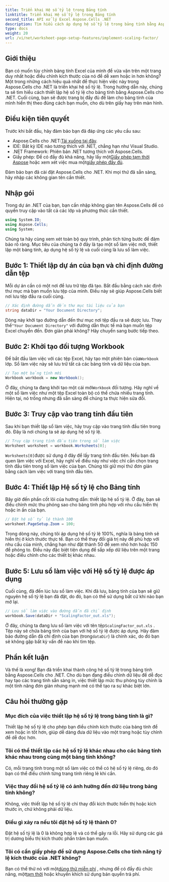 ```yaml
---
title: Triển khai Hệ số tỷ lệ trong Bảng tính
linktitle: Triển khai Hệ số tỷ lệ trong Bảng tính
second_title: API xử lý Excel Aspose.Cells .NET
description: Tìm hiểu cách áp dụng hệ số tỷ lệ trong bảng tính bằng Aspose.Cells cho .NET với hướng dẫn từng bước, ví dụ và câu hỏi thường gặp. Hoàn hảo để chia tỷ lệ liền mạch.
type: docs
weight: 20
url: /vi/net/worksheet-page-setup-features/implement-scaling-factor/
---
```

## Giới thiệu

Bạn có muốn tùy chỉnh bảng tính Excel của mình để vừa vặn trên một trang duy nhất hoặc điều chỉnh kích thước của nó để dễ xem hoặc in hơn không? Một trong những cách hiệu quả nhất để thực hiện việc này trong Aspose.Cells cho .NET là triển khai hệ số tỷ lệ. Trong hướng dẫn này, chúng ta sẽ tìm hiểu cách thiết lập hệ số tỷ lệ cho bảng tính bằng Aspose.Cells cho .NET. Cuối cùng, bạn sẽ được trang bị đầy đủ để làm cho bảng tính của mình hiển thị theo đúng cách bạn muốn, cho dù trên giấy hay trên màn hình.

## Điều kiện tiên quyết

Trước khi bắt đầu, hãy đảm bảo bạn đã đáp ứng các yêu cầu sau:

-  Aspose.Cells cho .NET:[Tải xuống tại đây](https://releases.aspose.com/cells/net/).
- IDE: Bất kỳ IDE nào tương thích với .NET, chẳng hạn như Visual Studio.
- .NET Framework: Phiên bản .NET tương thích với Aspose.Cells.
-  Giấy phép: Để có đầy đủ khả năng, hãy lấy một[Giấy phép tạm thời Aspose](https://purchase.aspose.com/temporary-license/) hoặc xem xét việc mua một[giấy phép đầy đủ](https://purchase.aspose.com/buy).

Đảm bảo bạn đã cài đặt Aspose.Cells cho .NET. Khi mọi thứ đã sẵn sàng, hãy nhập các không gian tên cần thiết.


## Nhập gói

Trong dự án .NET của bạn, bạn cần nhập không gian tên Aspose.Cells để có quyền truy cập vào tất cả các lớp và phương thức cần thiết.

```csharp
using System.IO;
using Aspose.Cells;
using System;
```

Chúng ta hãy cùng xem xét toàn bộ quy trình, phân tích từng bước để đảm bảo rõ ràng. Mục tiêu của chúng ta ở đây là tạo một sổ làm việc mới, thiết lập một bảng tính, áp dụng hệ số tỷ lệ và cuối cùng là lưu sổ làm việc. 

## Bước 1: Thiết lập dự án của bạn và chỉ định đường dẫn tệp

Mỗi dự án cần có một nơi để lưu trữ tệp đã tạo. Bắt đầu bằng cách xác định thư mục mà bạn muốn lưu tệp của mình. Điều này sẽ giúp Aspose.Cells biết nơi lưu tệp đầu ra cuối cùng.

```csharp
// Xác định đường dẫn đến thư mục tài liệu của bạn
string dataDir = "Your Document Directory";
```


 Dòng này khởi tạo đường dẫn đến thư mục nơi tệp đầu ra sẽ được lưu. Thay thế`"Your Document Directory"` với đường dẫn thực tế mà bạn muốn tệp Excel chuyển đến. Đơn giản phải không? Hãy chuyển sang bước tiếp theo.


## Bước 2: Khởi tạo đối tượng Workbook

 Để bắt đầu làm việc với các tệp Excel, hãy tạo một phiên bản của`Workbook` lớp. Sổ làm việc này sẽ lưu trữ tất cả các bảng tính và dữ liệu của bạn.

```csharp
// Tạo một bảng tính mới
Workbook workbook = new Workbook();
```


 Ở đây, chúng ta đang khởi tạo một cái mới`Workbook` đối tượng. Hãy nghĩ về một sổ làm việc như một tệp Excel toàn bộ có thể chứa nhiều trang tính. Hiện tại, nó trống nhưng đã sẵn sàng để chúng ta thực hiện sửa đổi.


## Bước 3: Truy cập vào trang tính đầu tiên

Sau khi bạn thiết lập sổ làm việc, hãy truy cập vào trang tính đầu tiên trong đó. Đây là nơi chúng ta sẽ áp dụng hệ số tỷ lệ.

```csharp
// Truy cập trang tính đầu tiên trong sổ làm việc
Worksheet worksheet = workbook.Worksheets[0];
```


`Worksheets[0]`được sử dụng ở đây để lấy trang tính đầu tiên. Nếu bạn đã quen làm việc với Excel, hãy nghĩ về điều này như việc chỉ cần chọn trang tính đầu tiên trong sổ làm việc của bạn. Chúng tôi giữ mọi thứ đơn giản bằng cách làm việc với trang tính đầu tiên.


## Bước 4: Thiết lập Hệ số tỷ lệ cho Bảng tính

Bây giờ đến phần cốt lõi của hướng dẫn: thiết lập hệ số tỷ lệ. Ở đây, bạn sẽ điều chỉnh mức thu phóng sao cho bảng tính phù hợp với nhu cầu hiển thị hoặc in ấn của bạn.

```csharp
// Đặt hệ số tỷ lệ thành 100
worksheet.PageSetup.Zoom = 100;
```


Trong dòng này, chúng tôi áp dụng hệ số tỷ lệ 100%, nghĩa là bảng tính sẽ hiển thị ở kích thước thực tế. Bạn có thể thay đổi giá trị này để phù hợp với nhu cầu của mình, chẳng hạn như đặt thành 50 để xem nhỏ hơn hoặc 150 để phóng to. Điều này đặc biệt tiện dụng để sắp xếp dữ liệu trên một trang hoặc điều chỉnh cho các thiết bị khác nhau.


## Bước 5: Lưu sổ làm việc với Hệ số tỷ lệ được áp dụng

Cuối cùng, đã đến lúc lưu sổ làm việc. Khi đã lưu, bảng tính của bạn sẽ giữ nguyên hệ số tỷ lệ bạn đã đặt, do đó, bạn có thể sử dụng bất cứ khi nào bạn mở lại.

```csharp
// Lưu sổ làm việc vào đường dẫn đã chỉ định
workbook.Save(dataDir + "ScalingFactor_out.xls");
```


 Ở đây, chúng ta đang lưu sổ làm việc với tên tệp`ScalingFactor_out.xls` . Tệp này sẽ chứa bảng tính của bạn với hệ số tỷ lệ được áp dụng. Hãy đảm bảo đường dẫn đã chỉ định của bạn (trong`dataDir`) là chính xác, do đó bạn sẽ không gặp bất kỳ vấn đề nào khi tìm tệp.


## Phần kết luận

Và thế là xong! Bạn đã triển khai thành công hệ số tỷ lệ trong bảng tính bằng Aspose.Cells cho .NET. Cho dù bạn đang điều chỉnh dữ liệu để dễ đọc hay tạo các trang tính sẵn sàng in, việc thiết lập mức thu phóng tùy chỉnh là một tính năng đơn giản nhưng mạnh mẽ có thể tạo ra sự khác biệt lớn.

## Câu hỏi thường gặp

### Mục đích của việc thiết lập hệ số tỷ lệ trong bảng tính là gì?  
Thiết lập hệ số tỷ lệ cho phép bạn điều chỉnh kích thước của bảng tính để xem hoặc in tốt hơn, giúp dễ dàng đưa dữ liệu vào một trang hoặc tùy chỉnh để dễ đọc hơn.

### Tôi có thể thiết lập các hệ số tỷ lệ khác nhau cho các bảng tính khác nhau trong cùng một bảng tính không?  
Có, mỗi trang tính trong một sổ làm việc có thể có hệ số tỷ lệ riêng, do đó bạn có thể điều chỉnh từng trang tính riêng lẻ khi cần.

### Việc thay đổi hệ số tỷ lệ có ảnh hưởng đến dữ liệu trong bảng tính không?  
Không, việc thiết lập hệ số tỷ lệ chỉ thay đổi kích thước hiển thị hoặc kích thước in, chứ không phải dữ liệu.

### Điều gì xảy ra nếu tôi đặt hệ số tỷ lệ thành 0?  
Đặt hệ số tỷ lệ là 0 là không hợp lệ và có thể gây ra lỗi. Hãy sử dụng các giá trị dương biểu thị kích thước phần trăm bạn muốn.

### Tôi có cần giấy phép để sử dụng Aspose.Cells cho tính năng tỷ lệ kích thước của .NET không?  
 Bạn có thể thử nó với một[dùng thử miễn phí](https://releases.aspose.com/) , nhưng để có đầy đủ chức năng, một[tạm thời](https://purchase.aspose.com/temporary-license/) hoặc khuyến khích sử dụng bản quyền trả phí.